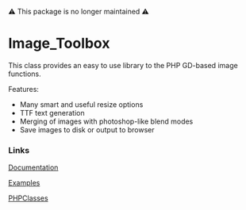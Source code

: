 :warning: This package is no longer maintained :warning:

# Image_Toolbox

This class provides an easy to use library to the PHP GD-based image functions.

Features:
* Many smart and useful resize options
* TTF text generation
* Merging of images with photoshop-like blend modes
* Save images to disk or output to browser

### Links
[Documentation](./website/docs)

[Examples](./website/examples)

[PHPClasses](https://www.phpclasses.org/image_toolbox)
